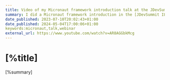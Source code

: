 ```yaml
---
title: Video of my Micronaut framework introduction talk at the JDevSummit IL conference
summary: I did a Micronaut framework introduction in the [JDevSummit IL](https://jdevsummitil.com) conference.
date_published: 2023-07-10T20:02:43+01:00
date_published: 2024-05-04T17:00:06+01:00
keywords:micronaut,talk,webinar
external_url: https://www.youtube.com/watch?v=AR8AGGbkMcg
---
```


# [%title]

[%summary]


